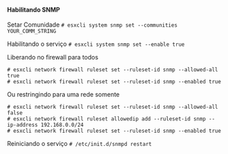 #### Habilitando SNMP

Setar Comunidade
```# esxcli system snmp set --communities YOUR_COMM_STRING```

Habilitando o serviço
```# esxcli system snmp set --enable true```

Liberando no firewall para todos
```
# esxcli network firewall ruleset set --ruleset-id snmp --allowed-all true
# esxcli network firewall ruleset set --ruleset-id snmp --enabled true
```

Ou restringindo para uma rede somente
```
# esxcli network firewall ruleset set --ruleset-id snmp --allowed-all false
# esxcli network firewall ruleset allowedip add --ruleset-id snmp --ip-address 192.168.0.0/24
# esxcli network firewall ruleset set --ruleset-id snmp --enabled true
```

Reiniciando o serviço
```# /etc/init.d/snmpd restart```